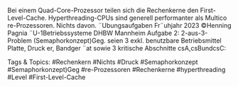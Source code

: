 Bei einem Quad-Core-Prozessor teilen sich die Rechenkerne den First-Level-Cache.
Hyperthreading-CPUs sind generell performanter als Multico re-Prozessoren.
Nichts davon.
¨Ubungsaufgaben Fr¨uhjahr 2023 ©Henning Pagnia ¨U-1Betriebssysteme DHBW Mannheim
Aufgabe 2: 2-aus-3-Problem (Semaphorkonzept)Geg. seien 3 exkl. benutzbare Betriebsmittel Platte, Druck er, Bandger ¨at sowie 3 kritische Abschnitte csA,csBundcsC:

   Tags & Topics:
   #Rechenkern
   #Nichts
   #Druck
   #Semaphorkonzept
   #Semaphorkonzept)Geg
   #re-Prozessoren
   #Rechenkerne
   #hyperthreading
   #Level
   #First-Level-Cache